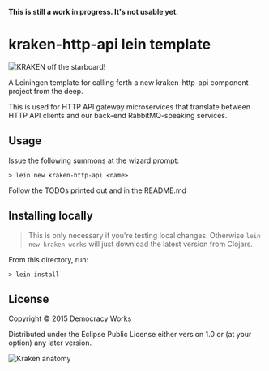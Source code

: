 **This is still a work in progress. It's not usable yet.**

# kraken-http-api lein template

![KRAKEN off the starboard!](http://orig03.deviantart.net/29af/f/2013/169/7/a/kraken_by_lozanox-d69kdxz.jpg)

A Leiningen template for calling forth a new kraken-http-api component project from the
deep.

This is used for HTTP API gateway microservices that translate between HTTP API
clients and our back-end RabbitMQ-speaking services.

## Usage

Issue the following summons at the wizard prompt:

```
> lein new kraken-http-api <name>
```

Follow the TODOs printed out and in the README.md

## Installing locally

> This is only necessary if you're testing local changes.
> Otherwise `lein new kraken-works` will just download the latest version
> from Clojars.

From this directory, run:

```
> lein install
```

## License

Copyright © 2015 Democracy Works

Distributed under the Eclipse Public License either version 1.0 or (at
your option) any later version.

![Kraken anatomy](http://proximospirits.s3.amazonaws.com/thekraken/book-page-8.png)

